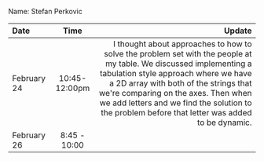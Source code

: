 Name: Stefan Perkovic

| Date        |     Time      |                                                                                                                                                                                                                                                                                                                                          Update |
|:------------|:-------------:|------------------------------------------------------------------------------------------------------------------------------------------------------------------------------------------------------------------------------------------------------------------------------------------------------------------------------------------------:|
| February 24 | 10:45-12:00pm | I  thought about approaches to how to solve the problem set with the people at my table. We discussed implementing a tabulation style approach where we have a 2D array with both of the strings that we're comparing on the axes. Then when we add letters and we find the solution to the problem before that letter was added to be dynamic. |
| February 26 | 8:45 - 10:00  |                                                                                                                                                                                                                                                                                                                                                 |

